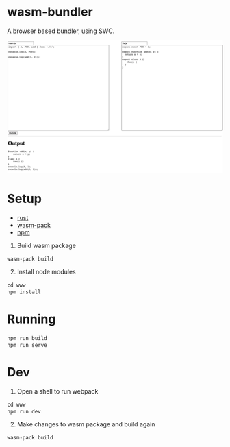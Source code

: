 # wasm-bundler

A browser based bundler, using SWC.

![Example showing using calculator and output](https://github.com/williamtetlow/wasm-bundler/blob/main/example.png)

# Setup

- [rust](https://www.rust-lang.org/tools/install)
- [wasm-pack](https://rustwasm.github.io/wasm-pack/installer/)
- [npm](https://www.npmjs.com/get-npm)

1. Build wasm package

```
wasm-pack build
```

2. Install node modules

```
cd www
npm install
```

# Running

```
npm run build
npm run serve
```

# Dev

1. Open a shell to run webpack

```
cd www
npm run dev
```

2. Make changes to wasm package and build again

```
wasm-pack build
```
